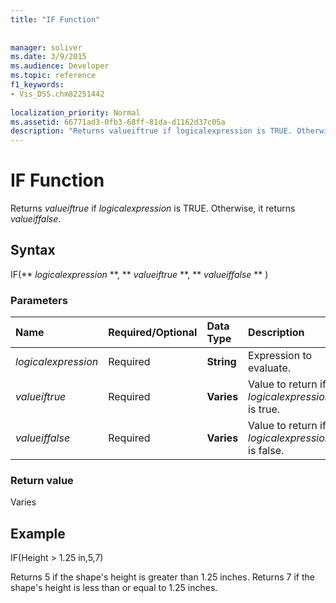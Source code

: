 ```yaml
---
title: "IF Function"
 
 
manager: soliver
ms.date: 3/9/2015
ms.audience: Developer
ms.topic: reference
f1_keywords:
- Vis_DSS.chm82251442
 
localization_priority: Normal
ms.assetid: 66771ad3-0fb3-68ff-81da-d1162d37c05a
description: "Returns valueiftrue if logicalexpression is TRUE. Otherwise, it returns valueiffalse."
---
```


# IF Function

Returns  _valueiftrue_ if  _logicalexpression_ is TRUE. Otherwise, it returns  _valueiffalse_.
  
## Syntax

IF(** *logicalexpression* **, ** *valueiftrue* **, ** *valueiffalse* ** ) 
  
### Parameters

|**Name**|**Required/Optional**|**Data Type**|**Description**|
|:-----|:-----|:-----|:-----|
| _logicalexpression_ <br/> |Required  <br/> |**String** <br/> |Expression to evaluate.  <br/> |
| _valueiftrue_ <br/> |Required  <br/> |**Varies** <br/> |Value to return if  _logicalexpression_ is true.  <br/> |
| _valueiffalse_ <br/> |Required  <br/> |**Varies** <br/> | Value to return if  _logicalexpression_ is false.  <br/> |
   
### Return value

Varies
  
## Example

IF(Height \> 1.25 in,5,7)
  
Returns 5 if the shape's height is greater than 1.25 inches. Returns 7 if the shape's height is less than or equal to 1.25 inches.
  

